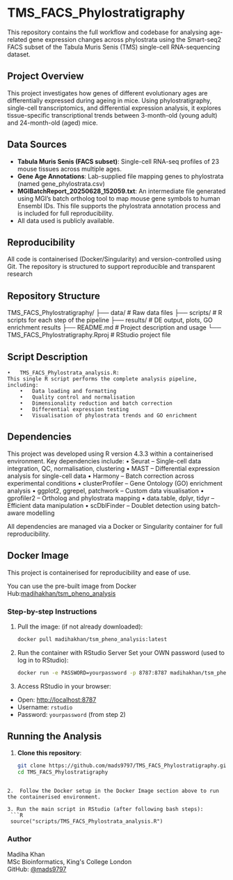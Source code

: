 # TMS_FACS_Phylostratigraphy

This repository contains the full workflow and codebase for analysing age-related gene expression changes across phylostrata using the Smart-seq2 FACS subset of the Tabula Muris Senis (TMS) single-cell RNA-sequencing dataset.


## Project Overview

This project investigates how genes of different evolutionary ages are differentially expressed during ageing in mice. Using phylostratigraphy, single-cell transcriptomics, and differential expression analysis, it explores tissue-specific transcriptional trends between 3-month-old (young adult) and 24-month-old (aged) mice.

## Data Sources

- **Tabula Muris Senis (FACS subset)**: Single-cell RNA-seq profiles of 23 mouse tissues across multiple ages.
- **Gene Age Annotations**: Lab-supplied file mapping genes to phylostrata (named gene_phylostrata.csv)
- **MGIBatchReport_20250628_152059.txt**: An intermediate file generated using MGI’s batch ortholog tool to map mouse gene symbols to human Ensembl IDs. This file supports the phylostrata annotation process and is included for full reproducibility.
- All data used is publicly available.

## Reproducibility

All code is containerised (Docker/Singularity) and version-controlled using Git. The repository is structured to support reproducible and transparent research

## Repository Structure

TMS_FACS_Phylostratigraphy/
├── data/                    # Raw data files
├── scripts/                 # R scripts for each step of the pipeline
├── results/                 # DE output, plots, GO enrichment results
├── README.md                # Project description and usage
└── TMS_FACS_Phylostratigraphy.Rproj  # RStudio project file


## Script Description
	•	TMS_FACS_Phylostrata_analysis.R:
    This single R script performs the complete analysis pipeline, including:
    	•	Data loading and formatting
    	•	Quality control and normalisation
    	•	Dimensionality reduction and batch correction
    	•	Differential expression testing
    	•	Visualisation of phylostrata trends and GO enrichment
	
## Dependencies

This project was developed using R version 4.3.3 within a containerised environment. Key dependencies include:
	•	Seurat – Single-cell data integration, QC, normalisation, clustering
	•	MAST – Differential expression analysis for single-cell data
	•	Harmony – Batch correction across experimental conditions
	•	clusterProfiler – Gene Ontology (GO) enrichment analysis
	•	ggplot2, ggrepel, patchwork – Custom data visualisation
	•	gprofiler2 – Ortholog and phylostrata mapping
	•	data.table, dplyr, tidyr – Efficient data manipulation
	•	scDblFinder – Doublet detection using batch-aware modelling

All dependencies are managed via a Docker or Singularity container for full reproducibility.

## Docker Image

This project is containerised for reproducibility and ease of use.

You can use the pre-built image from Docker Hub:[madihakhan/tsm_pheno_analysis](https://hub.docker.com/r/madihakhan/tsm_pheno_analysis)

### Step-by-step Instructions

1. Pull the image: (if not already downloaded):
   ```bash
   docker pull madihakhan/tsm_pheno_analysis:latest
   ```
2. Run the container with RStudio Server
   Set your OWN password (used to log in to RStudio):

   ```bash
   docker run -e PASSWORD=yourpassword -p 8787:8787 madihakhan/tsm_pheno_analysis:latest
   ```
3.	Access RStudio in your browser:
- Open: [http://localhost:8787](http://localhost:8787)  
- Username: `rstudio`  
- Password: `yourpassword` (from step 2)

## Running the Analysis

1. **Clone this repository**:
   ```bash
   git clone https://github.com/mads9797/TMS_FACS_Phylostratigraphy.git
   cd TMS_FACS_Phylostratigraphy
  ```
   
2.	Follow the Docker setup in the Docker Image section above to run the containerised environment.

3. Run the main script in RStudio (after following bash steps):
   ```R
   source("scripts/TMS_FACS_Phylostrata_analysis.R")
  ```	

### Author

Madiha Khan  
MSc Bioinformatics, King's College London  
GitHub: [@mads9797](https://github.com/mads9797)
   